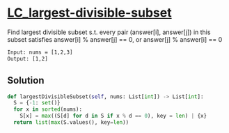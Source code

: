 # [LC_largest-divisible-subset](https://leetcode.com/problems/largest-divisible-subset)

Find largest divisible subset s.t. every pair (answer[i], answer[j]) in this subset satisfies
answer[i] % answer[j] == 0, or answer[j] % answer[i] == 0

```txt
Input: nums = [1,2,3]
Output: [1,2]
```

## Solution

```py
def largestDivisibleSubset(self, nums: List[int]) -> List[int]:
  S = {-1: set()}
  for x in sorted(nums):
    S[x] = max((S[d] for d in S if x % d == 0), key = len) | {x}
  return list(max(S.values(), key=len))
```
